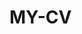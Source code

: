  # MY-CV  
 
       
        
           
                 
          
            
               
          
       
     
   
    
 
  
